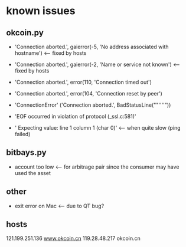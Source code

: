 # known issues

## okcoin.py

* 'Connection aborted.', gaierror(-5, 'No address associated with hostname') <-- fixed by hosts
* 'Connection aborted.', gaierror(-2, 'Name or service not known')  <-- fixed by hosts

* 'Connection aborted.', error(110, 'Connection timed out')
* 'Connection aborted.', error(104, 'Connection reset by peer')
* 'ConnectionError' ('Connection aborted.', BadStatusLine(""''''"))
* 'EOF occurred in violation of protocol (\_ssl.c:581)'
* ' Expecting value: line 1 column 1 (char 0)'               <-- when quite slow (ping failed)

## bitbays.py
* account too low <-- for arbitrage pair since the consumer may have used the asset

## other
* exit error on Mac <-- due to QT bug?

## hosts
121.199.251.136 www.okcoin.cn
119.28.48.217   okcoin.cn
